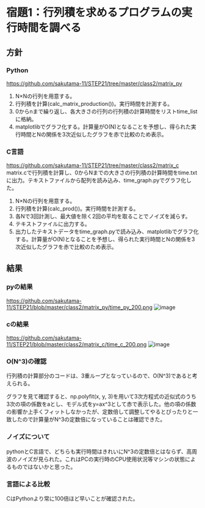 # 宿題1：行列積を求めるプログラムの実行時間を調べる
## 方針
### Python
https://github.com/sakutama-11/STEP21/tree/master/class2/matrix_py
1. N×Nの行列を用意する。
2. 行列積を計算(calc_matrix_production())。実行時間を計測する。
3. 0からnまで繰り返し、各大きさの行列の行列積の計算時間をリストtime_listに格納。
4. matplotlibでグラフ化する。計算量がO(N)となることを予想し、得られた実行時間とNの関係を3次近似したグラフを赤で比較のため表示。

### C言語
https://github.com/sakutama-11/STEP21/tree/master/class2/matrix_c
matrix.cで行列積を計算し、0からNまでの大きさの行列積の計算時間をtime.txtに出力。テキストファイルから配列を読み込み、time_graph.pyでグラフ化した。
1. N×Nの行列を用意する。
2. 行列積を計算(calc_prod())。実行時間を計測する。
3. 各Nで3回計測し、最大値を除く2回の平均を取ることでノイズを減らす。
4. テキストファイルに出力する。
5. 出力したテキストデータをtime_graph.pyで読み込み、matplotlibでグラフ化する。計算量がO(N)となることを予想し、得られた実行時間とNの関係を3次近似したグラフを赤で比較のため表示。

## 結果
### pyの結果
https://github.com/sakutama-11/STEP21/blob/master/class2/matrix_py/time_py_200.png 
![image](https://user-images.githubusercontent.com/58587065/118750374-40688c80-b89a-11eb-992d-9b6a7c13ba3e.png)
<br>
### cの結果
https://github.com/sakutama-11/STEP21/blob/master/class2/matrix_c/time_c_200.png
![image](https://user-images.githubusercontent.com/58587065/118750321-2333be00-b89a-11eb-8ccd-fdb1ff083b17.png)

### O(N^3)の確認
行列積の計算部分のコードは、3重ループとなっているので、O(N^3)であると考えられる。

グラフを見て確認すると、np.polyfit(x, y, 3)を用いて3次方程式の近似式のうち3次の項の係数をaとし、モデル式をy=ax^3として赤で表示した。他の項の係数の影響か上手くフィットしなかったが、定数倍して調整してやるとぴったりと一致したので計算量がN^3の定数倍になっていることは確認できた。

### ノイズについて
pythonとC言語で、どちらも実行時間はきれいにN^3の定数倍とはならず、高周波のノイズが見られた。これはPCの実行時のCPU使用状況等マシンの状態によるものではないかと思った。

### 言語による比較
CはPythonより常に100倍ほど早いことが確認された。
